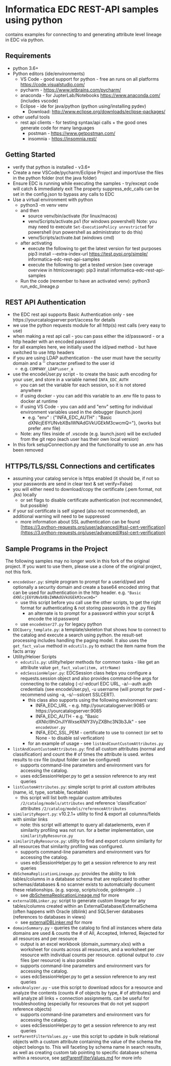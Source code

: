 # Informatica EDC REST-API samples using python

contains examples for connecting to and generating attribute level lineage in EDC via python.

Requirements
------------
* python 3.6+
* Python editors (ide/environments)
  * VS Code - good support for python - free an runs on all platforms  https://code.visualstudio.com/
  * pycharm - https://www.jetbrains.com/pycharm/
  * anaconda - for JupterLab/Notebooks https://www.anaconda.com/ (includes vscode)
  * Eclipse - ide for java/python (python using/installing pydev)
    * Download: http://www.eclipse.org/downloads/eclipse-packages/
* other useful tools
  * rest api clients - for testing syntax/api calls + the good ones generate code for many languages
    * postman - https://www.getpostman.com/
    * insomnia - https://insomnia.rest/

 
Getting Started
---------------
* verify that python is installed - v3.6+
* Create a new VSCode/pycharm/Eclipse Project and import/use the files in the python folder (not the java folder)
* Ensure EDC is running while executing the samples - try/except code will catch & immediately exit
  The property suppress_edc_calls can be set in the config.json to bypass any calls to EDC
* Use a virtual environment with python
  * python3 -m venv venv  
  * and then 
    * source venv/bin/activate (for linux/macos)
    * venv/Scripts/activate.ps1 (for windows powershell)
      Note:  you may need to execute `Set-ExecutionPolicy unrestricted` for powershell (run powershell as administrator to do this)
    * venv/Scripts/activate.bat (windows cmd)
  * after activating
      * execute the following to get the latest version for test purposes
        pip3 install --extra-index-url https://test.pypi.org/simple/ informatica-edc-rest-api-samples
      * execute the following to get a tested version (see coverage overview in htmlcoverage):
        pip3 install informatica-edc-rest-api-samples
  * Run the code (remember to have an activated venv):
    python3 run_edc_lineage.p
    

REST API Authentication
-----------------------
* the EDC rest api supports Basic Authentication only - see https://yourcatalogserver:port/access for details
* we use the python requests module for all http(s) rest calls (very easy to use)
* when making a rest api call - you can pass either the id/password - or a http header with an encoded password
* for all examples here, we initially used the id/pwd method - but have switched to use http headers
* if you are using LDAP authentication - the user must have the security domain and a '\' character prefixed to the user id
  * e.g. `COMPANY_LDAP\user_a`
* use the encodeUser.py script - to create the basic auth encoding for your user, and store in a variable named `INFA_EDC_AUTH`
  * you can set the variable for each session, so it is not stored anywhere
  * if using docker - you can add this variable to an .env file to pass to docker at runtime
  * if using VS Code - you can add and "env" setting for individual environment variables used in the debugger (launch.json)
    * e.g. "env" : {"INFA_EDC_AUTH" : "Basic dXNlcjE6YUNvbXBsIWNAdGVkUGEkM3cwcmQ="}, (works but prefer .env file)
  * Note:  any files inside of .vscode (e.g. launch.json) will be excluded from the git repo (each user has their own local version)
* In this fork setupConnection.py and the functionality to use an .env has been removed


HTTPS/TLS/SSL Connections and certificates
------------------------------------------
* assuming your catalog service is https enabled (it should be, if not so your passwords are send in clear text & set verify=False)
* you will either need to download/copy the certificate (.pem format, not .jks) locally
  * or set flags to disable certificate authentication (not recommended, but possible) 
* if your ssl certificate is self signed (also not recommended), an additional warning will need to be suppressed
  * more information about SSL authentication can be found [https://3.python-requests.org/user/advanced/#ssl-cert-verification](https://3.python-requests.org/user/advanced/#ssl-cert-verification)

 
Sample Programs in the Project
------------------------------

The following samples may no longer work in this fork of the original project. If you want to use them, please use a clone of the original project, not this fork.
* `encodeUser.py`: simple program to prompt for a userid/pwd and optionally a security domain and create a base64 encoded string that can be used for authentication in the http header.  e.g. ```"Basic dXNlcjE6YUNvbXBsIWNAdGVkUGEkM3cwcmQ="```
  * use this script before you call use the other scripts, to get the right format for authenticating & not storing passwords in the .py files
    * an alternate is to prompt for a password within your script & encode the id:password
  * use `encodeUser27.py` for legacy python
* `EDCQuery_template.py`:  a template/skeleton that shows how to connect to the catalog and execute a search using python.  the result-set processing includes handling the paging model.  It also uses the `get_fact_value` method in `edcutils.py` to extract the item name from the facts array
* Utility/Heloer Scripts
  * `edcutils.py`:  utility/helper methods for common tasks - like get an attribute value `get_fact_value(item, attrName)`
  * `edcSessionHelper.py`: EDCSession class helps you configure a requests.session object and also provides command-line args for connecting to the catalog (-c/-edcurl EDC URL, -a/--auth auth credentials (see encodeUser.py), -u username (will prompt for pwd - recommend using -a, -s/--sslcert SSLCERT).  
    * this class also supports using the following environment vars:
      * INFA_EDC_URL - e.g. http://yourcatalogserver:9085 or https://yourcatalogserver:9085
      * INFA_EDC_AUTH - e.g. "Basic dXNlcl9hOnJlYWxseXNlY3VyZXBhc3N3b3Jk" - see `encodeUser.py`
      * INFA_EDC_SSL_PEM - certificate to use to connect (or set to None - to disable ssl verfication)
    * for an example of usage - see `listAndCountCustomAttributes.py`
* `listAndCountCustomAttributes.py`: find all custom attributes (normal and classification) and count the # of times the attribute is used.  writes results to csv file (output folder can be configured)
  * supports command-line parameters and environment vars for accessing the catalog.
  * uses edcSessionHelper.py to get a session reference to any rest queries
* `listCustomAttributes.py`: simple script to print all custom attributes (name, id, type, sortable, facetable)
  * this script will list both regular custom attributes `/2/catalog/models/attributes` and reference 'classification' attributes `/2/catalog/models/referenceAttributes`
* `similarityReport.py`: v10.2.1+ utility to find & export all columns/fields with similar links
  * note:  this script will attempt to query all dataelements, even if similarity profiling was not run.  for a better implementation, use `similarityByResource.py`
* `similarityByResource.py`: utility to find and export column similarity for all resources that similarity profiling was configured.
  * supports command-line parameters and environment vars for accessing the catalog.
  * uses edcSessionHelper.py to get a session reference to any rest queries
* `dbSchemaReplicationLineage.py`: provides the ability to link tables/columns in a database schema that are replicated to other schemas/databases & no scanner exists to automatcially document these relationships.  (e.g. sqoop, scripts/code, goldengate ...)
  * see [dbSchemaReplicationLineage.md](dbSchemaReplicationLineage.md) for more
* `externalDBLinker.py`: script to generate custom lineage for any tables/columns created within an ExternalDatabase/ExternalSchema (often happens with Oracle (dblink) and SQLServer databases (references to databases in views)
  * see [externalDBLinker.md](externalDBLinker.md) for more
* `domainSummary.py` - queries the catalog to find all instances where data domains are used & counts the # of All, Accepted, Inferred, Rejected for all resources and per resource
  * output is an excel workbook (domain_summary.xlxs) with a worksheet for counts across all resources, and a worksheet per resource with individual counts per resource.  optional output to .csv files (per resource) is also possible
  * supports command-line parameters and environment vars for accessing the catalog.
  * uses edcSessionHelper.py to get a session reference to any rest queries
* `xdocAnalyzer.py` - use this script to download xdocs for a resource and analyze the contents (counts # of objects by type, # of attributes) and will analyze all links + connection assignments.  can be useful for troubleshooting (especially for resources that do not yet support reference objects)
  * supports command-line parameters and environment vars for accessing the catalog.
  * uses edcSessionHelper.py to get a session reference to any rest queries
* `setParentFilterValues.py` - use this script to update in bulk relational objects with a custom attribute containing the value of the schema the object belongs to. This will faceting by schema name in search results, as well as creating custom tab pointing to specific database schema within a resource, see [setParentFilterValues.md](setParentFilterValues.md) for more info
